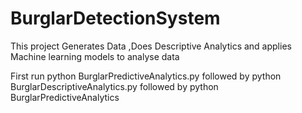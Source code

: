 # BurglarDetectionSystem
This project Generates Data ,Does Descriptive Analytics and applies Machine learning models to analyse data

First run
python BurglarPredictiveAnalytics.py
followed by 
python BurglarDescriptiveAnalytics.py
followed by 
python BurglarPredictiveAnalytics

